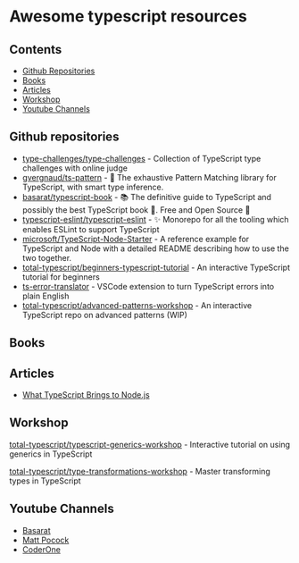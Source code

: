 # Awesome typescript resources

## Contents

- [Github Repositories](#github-repositories)
- [Books](#books)
- [Articles](#articles)
- [Workshop](#workshop)
- [Youtube Channels](#youtube-channels)

## Github repositories

- [type-challenges/type-challenges](https://github.com/type-challenges/type-challenges) - Collection of TypeScript type challenges with online judge
- [gvergnaud/ts-pattern](https://github.com/gvergnaud/ts-pattern) - 🎨 The exhaustive Pattern Matching library for TypeScript, with smart type inference.
- [basarat/typescript-book](https://github.com/basarat/typescript-book) - 📚 The definitive guide to TypeScript and possibly the best TypeScript book 📖. Free and Open Source 🌹
- [typescript-eslint/typescript-eslint](https://github.com/typescript-eslint/typescript-eslint) - ✨ Monorepo for all the tooling which enables ESLint to support TypeScript
- [microsoft/TypeScript-Node-Starter](https://github.com/microsoft/TypeScript-Node-Starter) - A reference example for TypeScript and Node with a detailed README describing how to use the two together.
- [total-typescript/beginners-typescript-tutorial](https://github.com/total-typescript/beginners-typescript-tutorial) - An interactive TypeScript tutorial for beginners
- [ts-error-translator](https://github.com/mattpocock/ts-error-translator) - VSCode extension to turn TypeScript errors into plain English
- [total-typescript/advanced-patterns-workshop](https://github.com/total-typescript/advanced-patterns-workshop) - An interactive TypeScript repo on advanced patterns (WIP)

## Books


## Articles

- [What TypeScript Brings to Node.js](https://thenewstack.io/what-typescript-brings-to-node-js/)

## Workshop

[total-typescript/typescript-generics-workshop](https://github.com/total-typescript/typescript-generics-workshop) - Interactive tutorial on using generics in TypeScript

[total-typescript/type-transformations-workshop](https://github.com/total-typescript/type-transformations-workshop) - Master transforming types in TypeScript


## Youtube Channels

- [Basarat](https://www.youtube.com/@basarat)
- [Matt Pocock](https://www.youtube.com/@mattpocockuk)
- [CoderOne](https://www.youtube.com/@CoderOne)

